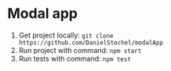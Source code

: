# Modal app

1. Get project locally:
   `git clone https://github.com/DanielStochel/modalApp`
2. Run project with command:
   `npm start`
3. Run tests with command:
   `npm test`
